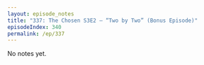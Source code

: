```yaml
---
layout: episode_notes
title: "337: The Chosen S3E2 — “Two by Two” (Bonus Episode)"
episodeIndex: 340
permalink: /ep/337
---
```

No notes yet.
